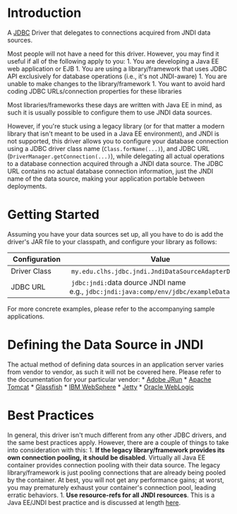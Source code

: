 Introduction
============

A [JDBC](http://java.sun.com/products/jdbc/overview.html) Driver that delegates to connections acquired from JNDI data sources.

Most people will not have a need for this driver. However, you may find it useful if all of the following apply to you: 1. You are developing a Java EE web application or EJB 1. You are using a library/framework that uses JDBC API exclusively for database operations (i.e., it's not JNDI-aware) 1. You are unable to make changes to the library/framework 1. You want to avoid hard coding JDBC URLs/connection properties for these libraries

Most libraries/frameworks these days are written with Java EE in mind, as such it is usually possible to configure them to use JNDI data sources.

However, if you're stuck using a legacy library (or for that matter a modern library that isn't meant to be used in a Java EE environment), and JNDI is not supported, this driver allows you to configure your database connection using a JDBC driver class name (`Class.forName(...)`), and JDBC URL (`DriverManager.getConnection(...)`), while delegating all actual operations to a database connection acquired through a JNDI data source. The JDBC URL contains no actual database connection information, just the JNDI name of the data source, making your application portable between deployments.

Getting Started
===============

Assuming you have your data sources set up, all you have to do is add the driver's JAR file to your classpath, and configure your library as follows:

| **Configuration** | **Value** |
|------------------|----------------------------------------------------------------| 
| Driver Class | `my.edu.clhs.jdbc.jndi.JndiDataSourceAdapterDriver` | 
| JDBC URL | `jdbc:jndi:`data dource JNDI name e.g., `jdbc:jndi:java:comp/env/jdbc/exampleDataSource`|

For more concrete examples, please refer to the accompanying sample applications.

Defining the Data Source in JNDI
================================

The actual method of defining data sources in an application server varies from vendor to vendor, as such it will not be covered here. Please refer to the documentation for your particular vendor: * [Adobe JRun](https://www.adobe.com/livedocs/jrun/4/JRun_Administrators_Guide/resources2.htm) * [Apache Tomcat](http://tomcat.apache.org/tomcat-6.0-doc/jndi-datasource-examples-howto.html) * [Glassfish](http://docs.sun.com/app/docs/doc/820-4335/ablky?l=en&a=view) * [IBM WebSphere](http://publib.boulder.ibm.com/infocenter/wasinfo/v7r0/index.jsp?topic=/com.ibm.websphere.express.doc/info/exp/ae/twim_fedmap_datasconf.html) * [Jetty](http://docs.codehaus.org/display/JETTY/JNDI#JNDI-ConfiguringDataSources) * [Oracle WebLogic](http://download-llnw.oracle.com/docs/cd/E13222_01/wls/docs90/jdbc_admin/jdbc_datasources.html)

Best Practices
==============

In general, this driver isn't much different from any other JDBC drivers, and the same best practices apply. However, there are a couple of things to take into consideration with this: 1. **If the legacy library/framework provides its own connection pooling, it should be disabled**. Virtually all Java EE container provides connection pooling with their data source. The legacy library/framework is just pooling connections that are already being pooled by the container. At best, you will not get any performance gains; at worst, you may prematurely exhaust your container's connection pool, leading erratic behaviors. 1. **Use resource-refs for all JNDI resources**. This is a Java EE/JNDI best practice and is discussed at length [here](http://www.ibm.com/developerworks/java/library/j-jndi/).

